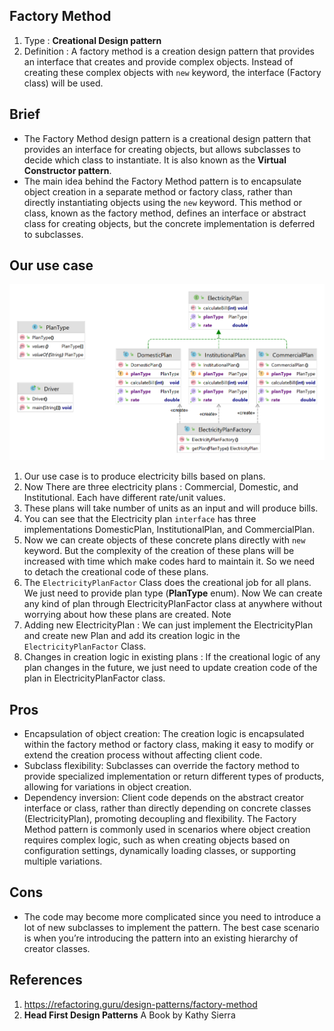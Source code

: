 ## Factory Method
1. Type : **Creational Design pattern**
2. Definition : A factory method is a creation design pattern that provides an interface that creates and provide complex objects. Instead of creating these complex objects with `new` keyword, the interface (Factory class) will be used.    

## Brief
* The Factory Method design pattern is a creational design pattern that provides an interface for creating objects, but allows subclasses to decide which class to instantiate. It is also known as the **Virtual Constructor pattern**.
* The main idea behind the Factory Method pattern is to encapsulate object creation in a separate method or factory class, rather than directly instantiating objects using the `new` keyword. This method or class, known as the factory method, defines an interface or abstract class for creating objects, but the concrete implementation is deferred to subclasses.

## Our use case

![Electricity plan](https://github.com/sanjaymantati/design-patterns/blob/master/demo/src/docs/factory/ElectricityPlan.png?raw=true)

1. Our use case is to produce electricity bills based on plans.
2. Now There are three electricity plans : Commercial, Domestic, and Institutional. Each have different rate/unit values.
3. These plans will take number of units as an input and will produce bills.
4. You can see that the Electricity plan `interface` has three implementations DomesticPlan, InstitutionalPlan, and CommercialPlan.
5. Now we can create objects of these concrete plans directly with `new` keyword. But the complexity of the creation of these plans will be increased with time which make codes hard to maintain it. So we need to detach the creational code of these plans.
6. The `ElectricityPlanFactor` Class does the creational job for all plans. We just need to provide plan type (**PlanType** enum). Now We can create any kind of plan through ElectricityPlanFactor class at anywhere without worrying about how these plans are created. Note 
7. Adding new ElectricityPlan : We can just implement the ElectricityPlan and create new Plan and add its creation logic in the `ElectricityPlanFactor` Class.
8. Changes in creation logic in existing plans : If the creational logic of any plan changes in the future, we just need to update creation code of the plan in ElectricityPlanFactor class.


## Pros
* Encapsulation of object creation: The creation logic is encapsulated within the factory method or factory class, making it easy to modify or extend the creation process without affecting client code.
* Subclass flexibility: Subclasses can override the factory method to provide specialized implementation or return different types of products, allowing for variations in object creation.
* Dependency inversion: Client code depends on the abstract creator interface or class, rather than directly depending on concrete classes (ElectricityPlan), promoting decoupling and flexibility. The Factory Method pattern is commonly used in scenarios where object creation requires complex logic, such as when creating objects based on configuration settings, dynamically loading classes, or supporting multiple  variations.

## Cons
* The code may become more complicated since you need to introduce a lot of new subclasses to implement the pattern. The best case scenario is when you’re introducing the pattern into an existing hierarchy of creator classes.


## References
1. https://refactoring.guru/design-patterns/factory-method
2. **Head First Design Patterns** A Book by Kathy Sierra